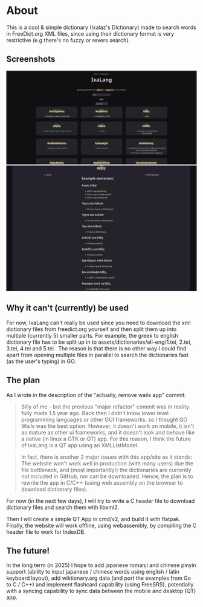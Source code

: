 # About

This is a cool & simple dictionary (Ixalaz's Dictionary) made to search words in FreeDict.org XML files, since using their dictionary format is very restrictive (e.g there's no fuzzy or revers search).

## Screenshots

![Search for the word "word" - English to Greek](screenshots/1.png)
![Example sentences](screenshots/2.png)

## Why it can't (currently) be used

For now, IxaLang can't really be used since you need to download the xml dictionary files from freedict.org yourself and then split them up into multiple (currently 5) smaller parts. For example, the greek to english dictionary file has to be split up in to assets/dictionaries/ell-eng/1.tei, 2.tei, 3.tei, 4.tei and 5.tei . The reason is that there is no other way I could find apart from opening multiple files in parallel to search the dictionaries fast (as the user's typing) in GO.

## The plan

As I wrote in the description of the "actually, remove wails app" commit:

> Silly of me - but the previous "major refactor" commit was in reality fully made 1.5 year ago. Back then I didn't know lower level programming languages or other GUI frameworks, so I thought GO Wails was the best option. However, it doesn't work on mobile, it isn't as mature as other ui frameworks, and it doesn't look and behave like a native (in linux a GTK or QT) app. For this reason, I think the future of IxaLang is a QT app using an XMLListModel.

> In fact, there is another 2 major issues with this app/site as it stands: The website won't work well in production (with many users) due the file bottleneck, and (most importantly!) the dictionaries are currently not included in GitHub, nor can be downloaded. Hence, the plan is to rewrite the app in C/C++ (using web assembly on the browser to download dictionary files).

For now (in the next few days), I will try to write a C header file to download dictionary files and search them with libxml2.

Then I will create a simple QT App in cmd/v2, and build it with flatpak. Finally, the website will work offline, using webassembly, by compiling the C header file to work for IndexDB.

## The future!

In the long term (in 2025) I hope to add japanese romanji and chinese pinyin support (ability to input japanese / chinese words using english / latin keyboard layout), add wiktionary.org data (and port the examples from Go to C / C++) and implement flashcard capability (using FreeSRS), potentially with a syncing capability to sync data between the mobile and desktop (QT) app.